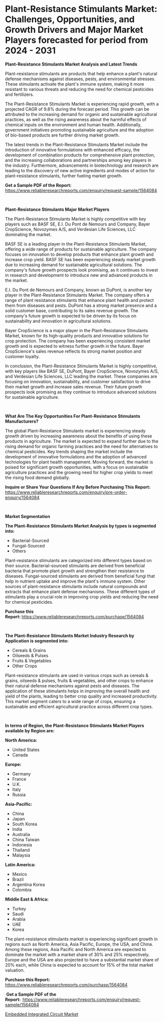 <p><h1>Plant-Resistance Stimulants Market: Challenges, Opportunities, and Growth Drivers and Major Market Players forecasted for period from 2024 - 2031</h1></p><p><strong>Plant-Resistance Stimulants Market Analysis and Latest Trends</strong></p>
<p><p>Plant-resistance stimulants are products that help enhance a plant's natural defense mechanisms against diseases, pests, and environmental stresses. These stimulants activate the plant's immune system, making it more resistant to various threats and reducing the need for chemical pesticides and fertilizers.</p><p>The Plant-Resistance Stimulants Market is experiencing rapid growth, with a projected CAGR of 9.8% during the forecast period. This growth can be attributed to the increasing demand for organic and sustainable agricultural practices, as well as the rising awareness about the harmful effects of chemical inputs on the environment and human health. Additionally, government initiatives promoting sustainable agriculture and the adoption of bio-based products are further driving market growth.</p><p>The latest trends in the Plant-Resistance Stimulants Market include the introduction of innovative formulations with enhanced efficacy, the development of combination products for comprehensive plant protection, and the increasing collaborations and partnerships among key players in the industry. Furthermore, advancements in biotechnology and research are leading to the discovery of new active ingredients and modes of action for plant-resistance stimulants, further fueling market growth.</p></p>
<p><strong>Get a Sample PDF of the Report:&nbsp;</strong> <a href="https://www.reliableresearchreports.com/enquiry/request-sample/1564084">https://www.reliableresearchreports.com/enquiry/request-sample/1564084</a></p>
<p>&nbsp;</p>
<p><strong>Plant-Resistance Stimulants Major Market Players</strong></p>
<p><p>The Plant-Resistance Stimulants Market is highly competitive with key players such as BASF SE, E.I. Du Pont de Nemours and Company, Bayer CropScience, Novozymes A/S, and Verdesian Life Sciences, LLC dominating the market. </p><p>BASF SE is a leading player in the Plant-Resistance Stimulants Market, offering a wide range of products for sustainable agriculture. The company focuses on innovation to develop products that enhance plant growth and increase crop yield. BASF SE has been experiencing steady market growth due to increasing demand for sustainable agricultural solutions. The company's future growth prospects look promising, as it continues to invest in research and development to introduce new and advanced products in the market.</p><p>E.I. Du Pont de Nemours and Company, known as DuPont, is another key player in the Plant-Resistance Stimulants Market. The company offers a range of plant resistance stimulants that enhance plant health and protect them from diseases and pests. DuPont has a strong market presence and a solid customer base, contributing to its sales revenue growth. The company's future growth is expected to be driven by its focus on sustainability and innovation in agricultural solutions.</p><p>Bayer CropScience is a major player in the Plant-Resistance Stimulants Market, known for its high-quality products and innovative solutions for crop protection. The company has been experiencing consistent market growth and is expected to witness further growth in the future. Bayer CropScience's sales revenue reflects its strong market position and customer loyalty.</p><p>In conclusion, the Plant-Resistance Stimulants Market is highly competitive, with key players like BASF SE, DuPont, Bayer CropScience, Novozymes A/S, and Verdesian Life Sciences, LLC leading the market. These companies are focusing on innovation, sustainability, and customer satisfaction to drive their market growth and increase sales revenue. Their future growth prospects look promising as they continue to introduce advanced solutions for sustainable agriculture.</p></p>
<p>&nbsp;</p>
<p><strong>What Are The Key Opportunities For Plant-Resistance Stimulants Manufacturers?</strong></p>
<p><p>The global Plant-Resistance Stimulants market is experiencing steady growth driven by increasing awareness about the benefits of using these products in agriculture. The market is expected to expand further due to the rising demand for organic farming practices and the need for alternatives to chemical pesticides. Key trends shaping the market include the development of innovative formulations and the adoption of advanced technologies for plant health management. Moving forward, the market is poised for significant growth opportunities, with a focus on sustainable agriculture practices and the growing need for higher crop yields to meet the rising food demand globally.</p></p>
<p><strong>Inquire or Share Your Questions If Any Before Purchasing This Report:</strong> <a href="https://www.reliableresearchreports.com/enquiry/pre-order-enquiry/1564084">https://www.reliableresearchreports.com/enquiry/pre-order-enquiry/1564084</a></p>
<p>&nbsp;</p>
<p><strong>Market Segmentation</strong></p>
<p><strong>The Plant-Resistance Stimulants Market Analysis by types is segmented into:</strong></p>
<p><ul><li>Bacterial-Sourced</li><li>Fungal-Sourced</li><li>Others</li></ul></p>
<p><p>Plant-resistance stimulants are categorized into different types based on their source. Bacterial-sourced stimulants are derived from beneficial bacteria that promote plant growth and strengthen their resistance to diseases. Fungal-sourced stimulants are derived from beneficial fungi that help in nutrient uptake and improve the plant's immune system. Other sources of plant-resistance stimulants include natural compounds and extracts that enhance plant defense mechanisms. These different types of stimulants play a crucial role in improving crop yields and reducing the need for chemical pesticides.</p></p>
<p><strong>Purchase this Report:&nbsp;</strong><a href="https://www.reliableresearchreports.com/purchase/1564084">https://www.reliableresearchreports.com/purchase/1564084</a></p>
<p>&nbsp;</p>
<p><strong>The Plant-Resistance Stimulants Market Industry Research by Application is segmented into:</strong></p>
<p><ul><li>Cereals & Grains</li><li>Oilseeds & Pulses</li><li>Fruits & Vegetables</li><li>Other Crops</li></ul></p>
<p><p>Plant-resistance stimulants are used in various crops such as cereals & grains, oilseeds & pulses, fruits & vegetables, and other crops to enhance their natural defense mechanisms against pests and diseases. The application of these stimulants helps in improving the overall health and yield of the plants, leading to better crop quality and increased productivity. This market segment caters to a wide range of crops, ensuring a sustainable and efficient agricultural practice across different crop types.</p></p>
<p>&nbsp;</p>
<p><strong>In terms of Region, the Plant-Resistance Stimulants Market Players available by Region are:</strong></p>
<p>
    <p> <strong> North America: </strong>
        <ul>
            <li>United States</li>
            <li>Canada</li>
        </ul>
        </p> 
    <p> <strong> Europe: </strong>
        <ul>
            <li>Germany</li>
            <li>France</li>
            <li>U.K.</li>
            <li>Italy</li>
            <li>Russia</li>
        </ul>
        </p> 
    <p> <strong> Asia-Pacific: </strong>
        <ul>
            <li>China</li>
            <li>Japan</li>
            <li>South Korea</li>
            <li>India</li>
            <li>Australia</li>
            <li>China Taiwan</li>
            <li>Indonesia</li>
            <li>Thailand</li>
            <li>Malaysia</li>
        </ul>
        </p> 
    <p> <strong> Latin America: </strong>
        <ul>
            <li>Mexico</li>
            <li>Brazil</li>
            <li>Argentina Korea</li>
            <li>Colombia</li>
        </ul>
        </p> 
    <p> <strong> Middle East & Africa: </strong>
        <ul>
            <li>Turkey</li>
            <li>Saudi</li>
            <li>Arabia</li>
            <li>UAE</li>
            <li>Korea</li>
        </ul>
    </p>
    </p>
<p><p>The plant-resistance stimulants market is experiencing significant growth in regions such as North America, Asia Pacific, Europe, the USA, and China. Among these regions, Asia Pacific and North America are expected to dominate the market with a market share of 30% and 25% respectively. Europe and the USA are also projected to have a substantial market share of 20% each, while China is expected to account for 15% of the total market valuation.</p></p>
<p><strong>Purchase this Report: </strong><a href="https://www.reliableresearchreports.com/purchase/1564084">https://www.reliableresearchreports.com/purchase/1564084</a></p>
<p>&nbsp;<strong>Get a Sample PDF of the Report:&nbsp;&nbsp;</strong><a href="https://www.reliableresearchreports.com/enquiry/request-sample/1564084">https://www.reliableresearchreports.com/enquiry/request-sample/1564084</a></p>
<p><strong></strong></p>
<p><p><a href="https://chivalrous-flock-a86.notion.site/Embedded-Integrated-Circuit-Market-Research-Report-Reveals-The-Latest-Trends-And-Opportunities-of-th-dc0514ae8b4b43daaa42ea345be12659">Embedded Integrated Circuit Market</a></p></p>